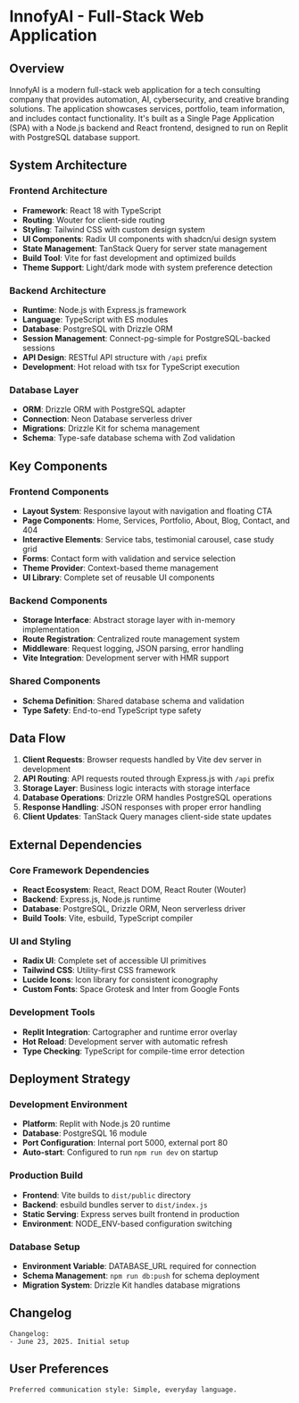 # InnofyAI - Full-Stack Web Application

## Overview

InnofyAI is a modern full-stack web application for a tech consulting company that provides automation, AI, cybersecurity, and creative branding solutions. The application showcases services, portfolio, team information, and includes contact functionality. It's built as a Single Page Application (SPA) with a Node.js backend and React frontend, designed to run on Replit with PostgreSQL database support.

## System Architecture

### Frontend Architecture
- **Framework**: React 18 with TypeScript
- **Routing**: Wouter for client-side routing
- **Styling**: Tailwind CSS with custom design system
- **UI Components**: Radix UI components with shadcn/ui design system
- **State Management**: TanStack Query for server state management
- **Build Tool**: Vite for fast development and optimized builds
- **Theme Support**: Light/dark mode with system preference detection

### Backend Architecture
- **Runtime**: Node.js with Express.js framework
- **Language**: TypeScript with ES modules
- **Database**: PostgreSQL with Drizzle ORM
- **Session Management**: Connect-pg-simple for PostgreSQL-backed sessions
- **API Design**: RESTful API structure with `/api` prefix
- **Development**: Hot reload with tsx for TypeScript execution

### Database Layer
- **ORM**: Drizzle ORM with PostgreSQL adapter
- **Connection**: Neon Database serverless driver
- **Migrations**: Drizzle Kit for schema management
- **Schema**: Type-safe database schema with Zod validation

## Key Components

### Frontend Components
- **Layout System**: Responsive layout with navigation and floating CTA
- **Page Components**: Home, Services, Portfolio, About, Blog, Contact, and 404
- **Interactive Elements**: Service tabs, testimonial carousel, case study grid
- **Forms**: Contact form with validation and service selection
- **Theme Provider**: Context-based theme management
- **UI Library**: Complete set of reusable UI components

### Backend Components
- **Storage Interface**: Abstract storage layer with in-memory implementation
- **Route Registration**: Centralized route management system
- **Middleware**: Request logging, JSON parsing, error handling
- **Vite Integration**: Development server with HMR support

### Shared Components
- **Schema Definition**: Shared database schema and validation
- **Type Safety**: End-to-end TypeScript type safety

## Data Flow

1. **Client Requests**: Browser requests handled by Vite dev server in development
2. **API Routing**: API requests routed through Express.js with `/api` prefix
3. **Storage Layer**: Business logic interacts with storage interface
4. **Database Operations**: Drizzle ORM handles PostgreSQL operations
5. **Response Handling**: JSON responses with proper error handling
6. **Client Updates**: TanStack Query manages client-side state updates

## External Dependencies

### Core Framework Dependencies
- **React Ecosystem**: React, React DOM, React Router (Wouter)
- **Backend**: Express.js, Node.js runtime
- **Database**: PostgreSQL, Drizzle ORM, Neon serverless driver
- **Build Tools**: Vite, esbuild, TypeScript compiler

### UI and Styling
- **Radix UI**: Complete set of accessible UI primitives
- **Tailwind CSS**: Utility-first CSS framework
- **Lucide Icons**: Icon library for consistent iconography
- **Custom Fonts**: Space Grotesk and Inter from Google Fonts

### Development Tools
- **Replit Integration**: Cartographer and runtime error overlay
- **Hot Reload**: Development server with automatic refresh
- **Type Checking**: TypeScript for compile-time error detection

## Deployment Strategy

### Development Environment
- **Platform**: Replit with Node.js 20 runtime
- **Database**: PostgreSQL 16 module
- **Port Configuration**: Internal port 5000, external port 80
- **Auto-start**: Configured to run `npm run dev` on startup

### Production Build
- **Frontend**: Vite builds to `dist/public` directory
- **Backend**: esbuild bundles server to `dist/index.js`
- **Static Serving**: Express serves built frontend in production
- **Environment**: NODE_ENV-based configuration switching

### Database Setup
- **Environment Variable**: DATABASE_URL required for connection
- **Schema Management**: `npm run db:push` for schema deployment
- **Migration System**: Drizzle Kit handles database migrations

## Changelog

```
Changelog:
- June 23, 2025. Initial setup
```

## User Preferences

```
Preferred communication style: Simple, everyday language.
```